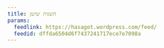 ```yaml
---
title: השגות שושן
params:
  feedlink: https://hasagot.wordpress.com/feed/
  feedid: dffda6504d6f7437241717ece7e7098a
---
```

